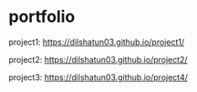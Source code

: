 # portfolio
project1: https://dilshatun03.github.io/project1/

project2: https://dilshatun03.github.io/project2/

project3: https://dilshatun03.github.io/project4/
